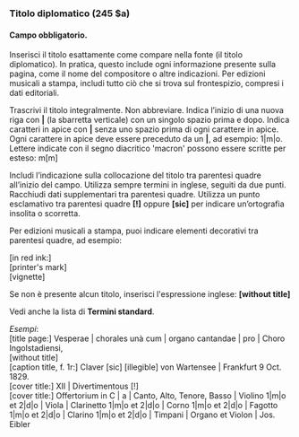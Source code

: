 ### Titolo diplomatico (245 $a)

#### **Campo obbligatorio.**  

Inserisci il titolo esattamente come compare nella fonte (il titolo diplomatico). In pratica, questo include ogni informazione presente sulla pagina, come il nome del compositore o altre indicazioni. Per edizioni musicali a stampa, includi tutto ciò che si trova sul frontespizio, compresi i dati editoriali.

Trascrivi il titolo integralmente. Non abbreviare. Indica l’inizio di una nuova riga con **|** (la sbarretta verticale) con un singolo spazio prima e dopo. Indica caratteri in apice con **|** senza uno spazio prima di ogni carattere in apice. Ogni carattere in apice deve essere preceduto da un **|**, ad esempio: 1|m|o. Lettere indicate con il segno diacritico 'macron' possono essere scritte per esteso: m[m]

Includi l’indicazione sulla collocazione del titolo tra parentesi quadre all’inizio del campo. Utilizza sempre termini in inglese, seguiti da due punti. Racchiudi dati supplementari tra parentesi quadre. Utilizza un punto esclamativo tra parentesi quadre **[!]** oppure **[sic]** per indicare un’ortografia insolita o scorretta.

Per edizioni musicali a stampa, puoi indicare elementi decorativi tra parentesi quadre, ad esempio:

[in red ink:]  
[printer's mark]  
[vignette]

Se non è presente alcun titolo, inserisci l'espressione inglese: **[without title]**

Vedi anche la lista di **Termini standard**.

_Esempi_:  
[title page:] Vesperae | chorales unà cum | organo cantandae | pro | Choro Ingolstadiensi,  
[without title]   
[caption title, f. 1r:] Claver [sic] [illegible] von Wartensee | Frankfurt 9 Oct. 1829.  
[cover title:] XII | Divertimentous [!]  
[cover title:] Offertorium in C | a | Canto, Alto, Tenore, Basso | Violino 1|m|o et 2|d|o | Viola | Clarinetto 1|m|o et 2|d|o | Corno 1|m|o et 2|d|o | Fagotto 1|m|o et 2|d|o | Clarino 1|m|o et 2|d|o | Timpani | Organo et Violon | Jos. Eibler 